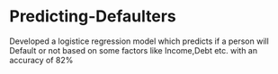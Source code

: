 # Predicting-Defaulters
Developed a logistice regression model which predicts if a person will Default or not based on some factors like Income,Debt etc. with an accuracy of 82%
